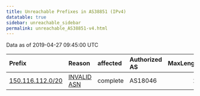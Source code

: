 ```yaml
---
title: Unreachable Prefixes in AS38851 (IPv4)
datatable: true
sidebar: unreachable_sidebar
permalink: unreachable_AS38851-v4.html
---
```


Data as of 2019-04-27 09:45:00 UTC


<div class="datatable-begin"></div>

| Prefix                                                     | Reason                                                                                                  | affected   | Authorized AS   |   MaxLength | Anchor                                       |   unreachable /24s |
|:-----------------------------------------------------------|:--------------------------------------------------------------------------------------------------------|:-----------|:----------------|------------:|:---------------------------------------------|-------------------:|
| [150.116.112.0/20](https://stat.ripe.net/150.116.112.0/20) | [INVALID ASN](https://rpki-validator.ripe.net/announcement-preview?asn=AS38851&prefix=150.116.112.0/20) | complete   | AS18046         |          24 | [APNIC](unreachable_APNIC_RPKI_Root-v4.html) |                 16 |

<div class="datatable-end"></div>